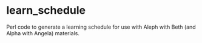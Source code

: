 # learn_schedule
Perl code to generate a learning schedule for use with Aleph with Beth (and Alpha with Angela) materials.
